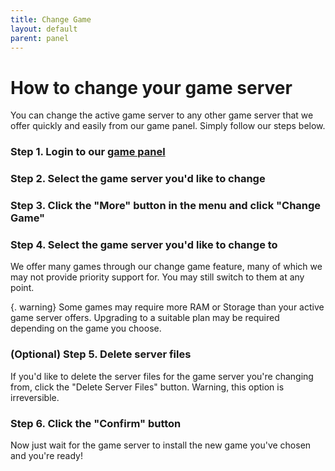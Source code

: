 ```yaml
---
title: Change Game
layout: default
parent: panel
---
```


# How to change your game server

You can change the active game server to any other game server that we offer quickly and easily from our game panel. Simply follow our steps below.

### Step 1. Login to our [game panel](https://panel.apexnode.host)

### Step 2. Select the game server you'd like to change

### Step 3. Click the "More" button in the menu and click "Change Game"

### Step 4. Select the game server you'd like to change to

We offer many games through our change game feature, many of which we may not provide priority support for. You may still switch to them at any point.

{. warning}
Some games may require more RAM or Storage than your active game server offers. Upgrading to a suitable plan may be required depending on the game you choose.

### (Optional) Step 5. Delete server files

If you'd like to delete the server files for the game server you're changing from, click the "Delete Server Files" button. Warning, this option is irreversible.

### Step 6. Click the "Confirm" button

Now just wait for the game server to install the new game you've chosen and you're ready!